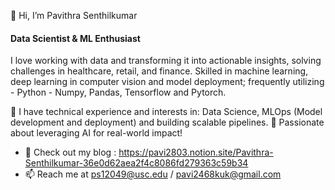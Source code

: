 👋 Hi, I’m Pavithra Senthilkumar
  

#### Data Scientist & ML Enthusiast

I love working with data and transforming it into actionable insights, solving challenges in healthcare, retail, and finance. Skilled in machine learning, deep learning in computer vision and model deployment; frequently utilizing - Python - Numpy, Pandas, Tensorflow and Pytorch.


🌱 I have technical experience and interests in: Data Science, MLOps (Model development and deployment) and building scalable pipelines.
🔹 Passionate about leveraging AI for real-world impact!
  
- 📝 Check out my blog : https://pavi2803.notion.site/Pavithra-Senthilkumar-36e0d62aea2f4c8086fd279363c59b34
- 📫 Reach me at ps12049@usc.edu / pavi2468kuk@gmail.com

<!---
pavi2803/pavi2803 is a ✨ special ✨ repository because its `README.md` (this file) appears on your GitHub profile.
You can click the Preview link to take a look at your changes.
--->

